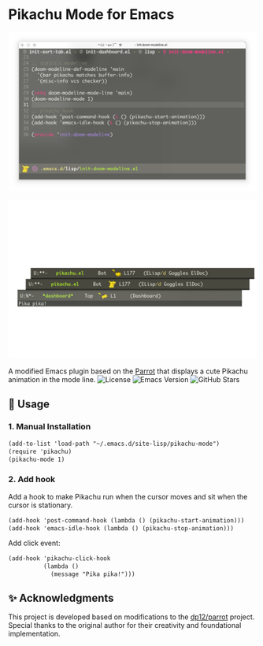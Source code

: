 # Pikachu Mode for Emacs

![demo2](https://github.com/ShaoChenHeng/pikachu-mode/blob/main/screenshot/demo2.png)

![demo1](https://github.com/ShaoChenHeng/pikachu-mode/blob/main/screenshot/demo1.png)

A modified Emacs plugin based on the [Parrot](https://github.com/dp12/parrot) that displays a cute Pikachu animation in the mode line.
![License](https://img.shields.io/badge/license-GPL3.0-blue)
![Emacs Version](https://img.shields.io/badge/Emacs-26.1%2B-brightgreen)
![GitHub Stars](https://img.shields.io/github/stars/shaochenheng/pikachu-mode?style=social)

## 🚀 Usage

### 1. Manual Installation
```elisp
(add-to-list 'load-path "~/.emacs.d/site-lisp/pikachu-mode")
(require 'pikachu)
(pikachu-mode 1)
```

### 2. Add hook

Add a hook to make Pikachu run when the cursor moves and sit when the cursor is stationary.

```elisp
(add-hook 'post-command-hook (lambda () (pikachu-start-animation)))
(add-hook 'emacs-idle-hook (lambda () (pikachu-stop-animation)))
```
Add click event:

```elisp
(add-hook 'pikachu-click-hook
          (lambda ()
            (message "Pika pika!")))
```

## ✨ Acknowledgments

This project is developed based on modifications to the [dp12/parrot](https://github.com/dp12/parrot) project. Special thanks to the original author for their creativity and foundational implementation.


